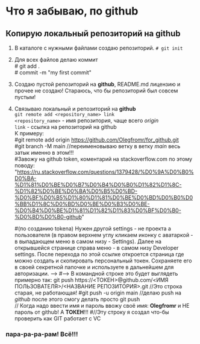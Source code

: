 # Что я забываю, по github
## Копирую локальный репозиторий на github
1. В каталоге с нужными файлами создаю репозиторий.
        `# git init`
2.  Для всех файлов делаю коммит<br>
         # git add .<br>
         # commit -m "my first commit"
3. Создаю пустой репозиторий на **github**, README.md лицензию и прочее не создаю! Стараюсь, что бы репозиторий был совсем пустым!
4. Связываю локальный и репозиторий на **github** <br>
        `git remote add <repository_name> link`<br>
        `<repository_name>` - имя репозитория, чаще всего *origin*<br>
        `link` - ссылка на репозиторий на github<br>
К примеру:<br>
    #git remote add origin https://github.com/Olegfromr/for_github.git<br>
    #git branch -M main     //переименовываю ветку в ветку *main* весь затык именно в этом!!!<br>
    #Завожу на github token, коментарий на stackoverflow.com по этому поводу: "https://ru.stackoverflow.com/questions/1379428/%D0%9A%D0%B0%D0%BA-%D1%81%D0%BE%D0%B7%D0%B4%D0%B0%D1%82%D1%8C-%D1%82%D0%BE%D0%BA%D0%B5%D0%BD-%D0%BF%D0%B5%D1%80%D1%81%D0%BE%D0%BD%D0%B0%D0%BB%D1%8C%D0%BD%D0%BE%D0%B3%D0%BE-%D0%B4%D0%BE%D1%81%D1%82%D1%83%D0%BF%D0%B0-%D0%BD%D0%B0-github"

   #(по созданию tokena) Нужен другой settings - не проекта а пользователя (в правом верхнем углу кликаем иконку с аватаркой - в выпадающем меню в самом низу - Settings). Далее на открывшейся странице справа меню - в самом низу Developer settings. После перехода по этой ссылке откроется страница где можно создать и скопировать персональный токен. Сохраняете его в своей секретной папочке и используете в дальнейшем для авторизации. -->
   #--> В командной строке это будет выглядеть примерно так: git push https://<ТОКЕН>@github.com/<ИМЯ ПОЛЬЗОВАТЕЛЯ>/<НАЗВАНИЕ РЕПОЗИТОРИЯ>.git 
    //Это строка старая, не работающая!  #git push -u origin main    //делаю push на *github* после этого смогу делать просто git push<br>
// Когда надо ввести имя и пароль ввожу своё имя: **Olegfromr** и НЕ пароль от github! А **ТОКЕН**!!!
#//Эту строку я создал что-бы проверить как GIT работает с VC


### пара-ра-ра-рам! Всё!!!


